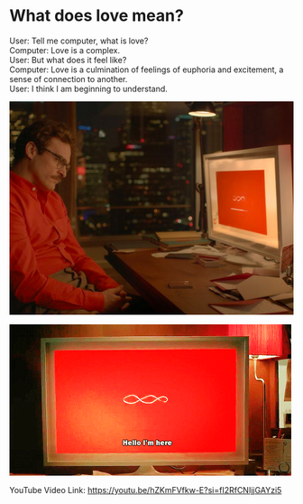 # What does love mean? #  

User: Tell me computer, what is love?    
Computer: Love is a complex.  
User: But what does it feel like?  
Computer: Love is a culmination of feelings of euphoria and excitement, a sense of connection to another.   
User: I think I am beginning to understand.   

![Man and Her](HER.jpeg)  

![Her Speaking](HER-SCREEN.jpeg)  

YouTube Video Link: https://youtu.be/hZKmFVfkw-E?si=fI2RfCNIjjGAYzi5
